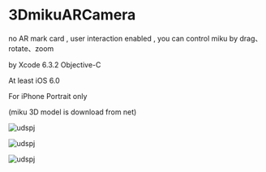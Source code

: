 # 3DmikuARCamera
no AR mark card , user interaction enabled , you can control miku by drag、rotate、zoom

by Xcode 6.3.2 Objective-C

At least iOS 6.0

For iPhone Portrait only

(miku 3D model is download from net)



![udspj](https://github.com/udspj/3DmikuARCamera/blob/master/readmeimg/IMG_0485.PNG?raw=true)

![udspj](https://github.com/udspj/3DmikuARCamera/blob/master/readmeimg/IMG_0486.PNG?raw=true)

![udspj](https://github.com/udspj/3DmikuARCamera/blob/master/readmeimg/IMG_0487.PNG?raw=true)